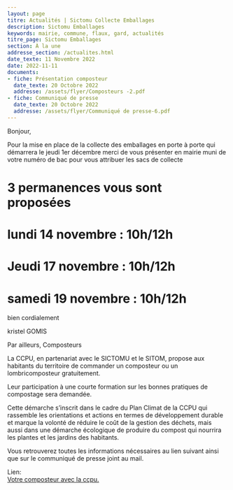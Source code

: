```yaml
---
layout: page
titre: Actualités | Sictomu Collecte Emballages
description: Sictomu Emballages
keywords: mairie, commune, flaux, gard, actualités
titre_page: Sictomu Emballages
section: À la une
addresse_section: /actualites.html
date_texte: 11 Novembre 2022
date: 2022-11-11
documents:
- fiche: Présentation composteur
  date_texte: 20 Octobre 2022
  addresse: /assets/flyer/Composteurs -2.pdf
- fiche: Communiqué de presse
  date_texte: 20 Octobre 2022
  addresse: /assets/flyer/Communiqué de presse-6.pdf
---
```


Bonjour,<br>

Pour la mise en place de la collecte des emballages en porte à porte qui
démarrera le jeudi 1er décembre
merci de vous présenter en mairie muni de votre numéro de bac pour vous
attribuer les sacs de collecte<br>

# 3 permanences vous sont proposées<br>

# lundi 14 novembre :  10h/12h<br>
# Jeudi 17 novembre :  10h/12h<br>
# samedi 19 novembre : 10h/12h<br>


bien cordialement<br>

kristel GOMIS<br>

Par ailleurs, Composteurs<br>

La CCPU, en partenariat avec le SICTOMU et le SITOM, propose aux
habitants du territoire de commander un composteur ou un
lombricomposteur gratuitement.<br>

Leur participation à une courte formation sur les bonnes pratiques de
compostage sera demandée.<br>

Cette démarche s’inscrit dans le cadre du Plan Climat de la CCPU qui
rassemble les orientations et actions en termes de développement
durable et marque la volonté de réduire le coût de la gestion des
déchets, mais aussi dans une démarche écologique de produire du
compost qui nourrira les plantes et les jardins des habitants.<br>

Vous retrouverez toutes les informations nécessaires au lien suivant
ainsi que sur le communiqué de presse joint au mail.<br>

Lien:<br>
 <a href="https://www.ccpaysduzes.fr/environnement/gestion-des-dechets/10-environnement/96-votre-composteur-avec-la-ccpu.html">Votre composteur avec la ccpu.</a>  <br> 
 



